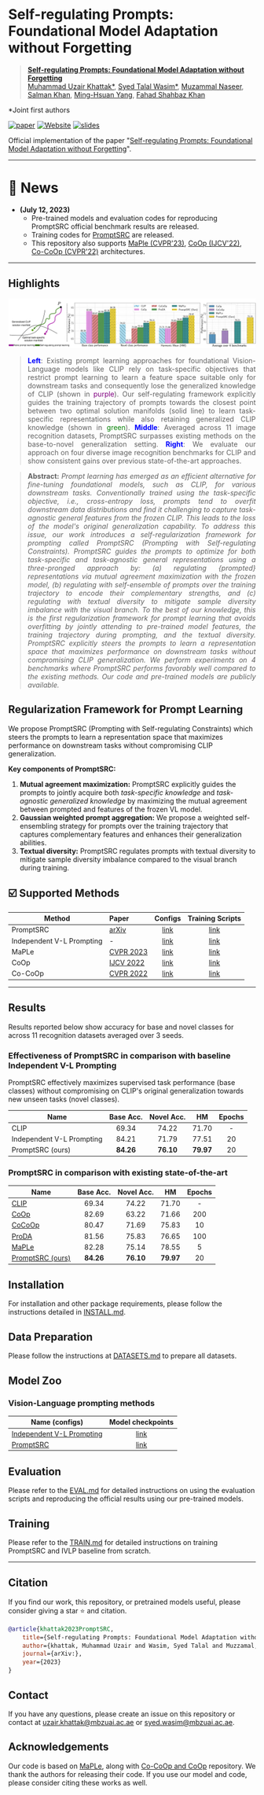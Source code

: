 # Self-regulating Prompts: Foundational Model Adaptation without Forgetting



> [**Self-regulating Prompts: Foundational Model Adaptation without Forgetting**]()<br>
> [Muhammad Uzair Khattak*](https://muzairkhattak.github.io/), [Syed Talal Wasim*](https://talalwasim.github.io), [Muzammal Naseer](https://scholar.google.com/citations?user=tM9xKA8AAAAJ&hl=en&oi=ao), [Salman Khan](https://salman-h-khan.github.io/), [Ming-Hsuan Yang](http://faculty.ucmerced.edu/mhyang/), [Fahad Shahbaz Khan](https://scholar.google.es/citations?user=zvaeYnUAAAAJ&hl=en)

*Joint first authors

[![paper](https://img.shields.io/badge/arXiv-Paper-<COLOR>.svg)]()
[![Website](https://img.shields.io/badge/Project-Website-87CEEB)](https://muzairkhattak.github.io/PromptSRC/)
[![slides](https://img.shields.io/badge/Presentation-Slides-B762C1)](https://drive.google.com/file/d/1d14q8hhAl6qGsiPYpNIVfShMCulVJSUa/view?usp=sharing)


Official implementation of the paper "[Self-regulating Prompts: Foundational Model Adaptation without Forgetting](https://arxiv.org/abs/2210.03117)".

<hr />

# :rocket: News
* **(July 12, 2023)** 
  * Pre-trained models and evaluation codes for reproducing PromptSRC official benchmark results are released.
  * Training codes for [PromptSRC](configs/trainers/PromptSRC) are released.
  * This repository also supports [MaPle (CVPR'23)](configs/trainers/MaPLe),
[CoOp (IJCV'22)](configs/trainers/CoOp), [Co-CoOp (CVPR'22)](configs/trainers/CoCoOp) 
architectures.
<hr />

## Highlights

![main figure](docs/main_figure.png)
> <p align="justify"> <b> <span style="color: blue;">Left</span></b>:
> Existing prompt learning approaches for foundational Vision-Language models like CLIP rely on task-specific objectives that restrict
> prompt learning to learn a feature space suitable only for downstream tasks and 
> consequently lose the generalized knowledge of CLIP (shown in <span style="color: purple;">purple</span></b>). 
> Our self-regulating framework explicitly guides the training trajectory of prompts
> towards the closest point between two optimal solution manifolds (solid line) to 
> learn task-specific representations while also retaining generalized CLIP knowledge
> (shown in <span style="color: green;">green</span>). <b><span style="color: blue;">Middle</span></b>: Averaged 
> across 11 image recognition datasets, PromptSRC surpasses existing methods on the
> base-to-novel generalization setting. <b><span style="color: blue;">Right</span></b>: We evaluate
> our approach on four diverse image recognition benchmarks for CLIP and show 
> consistent gains over previous state-of-the-art approaches. </p>





> **<p align="justify"> Abstract:** *Prompt learning has emerged as an efficient alternative 
> for fine-tuning foundational models, such as CLIP, for various downstream tasks.
> Conventionally trained using the task-specific objective, i.e., cross-entropy loss, 
> prompts tend to overfit downstream data distributions and find it challenging to capture
> task-agnostic general features from the frozen CLIP. This leads to the loss of the model's 
> original generalization capability. To address this issue, our work introduces a 
> self-regularization framework for prompting called PromptSRC (Prompting with Self-regulating 
> Constraints). PromptSRC guides the prompts to optimize for both task-specific and task-agnostic
> general representations using a three-pronged approach by: (a) regulating {prompted}
> representations via mutual agreement maximization with the frozen model, (b) regulating 
> with self-ensemble of prompts over the training trajectory to encode their complementary
> strengths, and (c) regulating with textual diversity to mitigate sample diversity imbalance
> with the visual branch. To the best of our knowledge, this is the first regularization 
> framework for prompt learning that avoids overfitting by jointly attending to pre-trained
> model features, the training trajectory during prompting, and the textual diversity. 
> PromptSRC explicitly steers the prompts to learn a representation space that maximizes
> performance on downstream tasks without compromising CLIP generalization. We perform
> experiments on 4 benchmarks where PromptSRC performs favorably well compared
> to the existing methods. Our code and pre-trained models are publicly available.* </p>

## Regularization Framework for Prompt Learning

We propose PromptSRC (Prompting with Self-regulating Constraints) which steers the prompts to learn a representation space that maximizes performance on downstream tasks without compromising CLIP generalization.

**Key components of PromptSRC:**
1) **Mutual agreement maximization:** PromptSRC explicitly guides the prompts to jointly acquire both <i>task-specific knowledge</i> and <i>task-agnostic generalized knowledge</i> by maximizing the mutual agreement between prompted and features of the frozen VL model.
2) **Gaussian weighted prompt aggregation:** We propose a weighted self-ensembling strategy for prompts over the training trajectory that captures complementary features and enhances their generalization abilities.
3) **Textual diversity:** PromptSRC regulates prompts with textual diversity to mitigate sample diversity imbalance compared to the visual branch during training.


## :ballot_box_with_check: Supported Methods

| Method                    | Paper                                         |                             Configs                             |        Training Scripts         |
|---------------------------|:----------------------------------------------|:---------------------------------------------------------------:|:-------------------------------:|
| PromptSRC                 | [arXiv]()                                     |                    [link](configs/trainers/PromptSRC/)                    |    [link](scripts/promptsrc)    |
| Independent V-L Prompting | -                                             | [link](configs/trainers/IVLP/) | [link](scripts/independent-vlp) |
  | MaPLe                     | [CVPR 2023](https://arxiv.org/abs/2210.03117) |                  [link](configs/trainers/CoOp)                  |      [link](scripts/maple)      |
| CoOp                      | [IJCV 2022](https://arxiv.org/abs/2109.01134) |                  [link](configs/trainers/CoOp)                  |      [link](scripts/coop)       |
| Co-CoOp                   | [CVPR 2022](https://arxiv.org/abs/2203.05557) |                 [link](configs/trainers/CoCoOp)                 |     [link](scripts/cocoop)      |

<hr />

## Results
Results reported below show accuracy for base and novel classes for across 11 recognition datasets averaged over 3 seeds.


### Effectiveness of PromptSRC in comparison with baseline Independent V-L Prompting
PromptSRC effectively maximizes supervised task performance (base classes) without compromising on CLIP's original generalization towards new unseen tasks (novel classes).

| Name                                                                            | Base Acc. | Novel Acc. |    HM     | Epochs |  
|---------------------------------------------------------------------------------|:---------:|:----------:|:---------:|:------:|
| CLIP  |   69.34   |   74.22    |   71.70   |   -    |  
| Independent V-L Prompting |   84.21   |   71.79    |   77.51   |   20   | 
| PromptSRC (ours) | **84.26** | **76.10**  | **79.97** |   20   | 



### PromptSRC in comparison with existing state-of-the-art

| Name                                       | Base Acc. | Novel Acc. |    HM     | Epochs | 
|--------------------------------------------|:---------:|:----------:|:---------:|:------:|
| [CLIP](https://arxiv.org/abs/2103.00020)   |   69.34   |   74.22    |   71.70   |   -    |  
| [CoOp](https://arxiv.org/abs/2109.01134)   |   82.69   |   63.22    |   71.66   |  200   | 
| [CoCoOp](https://arxiv.org/abs/2203.05557) |   80.47   |   71.69    |   75.83   |   10   | 
| [ProDA](https://arxiv.org/abs/2205.03340)  |   81.56   |   75.83    |   76.65   |  100   | 
| [MaPLe](https://arxiv.org/abs/2210.03117)                           |   82.28   | 75.14  | 78.55 |   5    |
| [PromptSRC (ours)]()                       | **84.26** | **76.10**  | **79.97** |   20   |  

## Installation 
For installation and other package requirements, please follow the instructions detailed in [INSTALL.md](docs/INSTALL.md). 

## Data Preparation
Please follow the instructions at [DATASETS.md](docs/DATASETS.md) to prepare all datasets.

## Model Zoo

### Vision-Language prompting methods
| Name  (configs)                                                                       |                                                             Model checkpoints                                                             |
|---------------------------------------------------------------------------------------|:-----------------------------------------------------------------------------------------------------------------------------------------:|
| [Independent V-L Prompting](configs/trainers/IVLP/vit_b16_c2_ep20_batch4_4+4ctx.yaml) | [link](https://mbzuaiac-my.sharepoint.com/:f:/g/personal/syed_wasim_mbzuai_ac_ae/EuIwh-yMh_JBqB2Y_o8Jl14BPDKDRHC0JBPE1BugIeZiSQ?e=AJ8MhY) |
| [PromptSRC](configs/trainers/PromptSRC/vit_b16_c2_ep20_batch4_4+4ctx.yaml)            | [link](https://mbzuaiac-my.sharepoint.com/:f:/g/personal/syed_wasim_mbzuai_ac_ae/EqFXPs2Zl9pKp39w3SqlR7QBDACTv-AgCXH6_cGflrUFwg?e=l33EBA) |


## Evaluation 
Please refer to the [EVAL.md](docs/EVAL.md) for detailed instructions on using the evaluation scripts and reproducing the official results using our pre-trained models.

## Training 
Please refer to the [TRAIN.md](docs/TRAIN.md) for detailed instructions on training PromptSRC and IVLP baseline from scratch.


<hr />

## Citation
If you find our work, this repository, or pretrained models useful, please consider giving a star :star: and citation.
```bibtex
@article{khattak2023PromptSRC,
    title={Self-regulating Prompts: Foundational Model Adaptation without Forgetting},
    author={khattak, Muhammad Uzair and Wasim, Syed Talal and Muzzamal, Naseer and Khan, Salman and Yang, Ming-Hsuan and Khan, Fahad Shahbaz},
    journal={arXiv:},
    year={2023}
}
```

## Contact
If you have any questions, please create an issue on this repository or contact at uzair.khattak@mbzuai.ac.ae or syed.wasim@mbzuai.ac.ae.


## Acknowledgements

Our code is based on [MaPLe](https://github.com/muzairkhattak/multimodal-prompt-learning), along with [Co-CoOp and CoOp](https://github.com/KaiyangZhou/CoOp) repository. We thank the authors for releasing their code. If you use our model and code, please consider citing these works as well.

